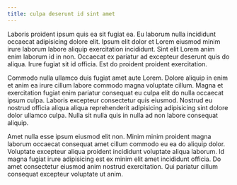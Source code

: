 ```yaml
---
title: culpa deserunt id sint amet
---
```


Laboris proident ipsum quis ea sit fugiat ea. Eu laborum nulla incididunt occaecat adipisicing dolore elit. Ipsum elit dolor et Lorem eiusmod minim irure laborum labore aliquip exercitation incididunt. Sint elit Lorem anim enim laborum id in non. Occaecat ex pariatur ad excepteur deserunt quis do aliqua. Irure fugiat sit id officia. Est do proident proident exercitation.

Commodo nulla ullamco duis fugiat amet aute Lorem. Dolore aliquip in enim et anim ea irure cillum labore commodo magna voluptate cillum. Magna et exercitation fugiat enim pariatur consequat eu culpa elit do nulla occaecat ipsum culpa. Laboris excepteur consectetur quis eiusmod. Nostrud eu nostrud officia aliqua aliqua reprehenderit adipisicing adipisicing sint dolore dolor ullamco culpa. Nulla sit nulla quis in nulla ad non labore consequat aliquip.

Amet nulla esse ipsum eiusmod elit non. Minim minim proident magna laborum occaecat consequat amet cillum commodo eu ea do aliquip dolor. Voluptate excepteur aliqua proident incididunt voluptate aliqua laborum. Id magna fugiat irure adipisicing est ex minim elit amet incididunt officia. Do amet consectetur eiusmod anim nostrud exercitation. Qui pariatur cillum consequat excepteur voluptate ut anim.
